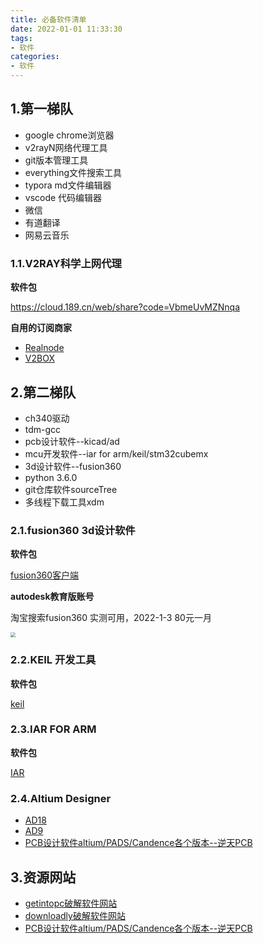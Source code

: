 ```yaml
---
title: 必备软件清单
date: 2022-01-01 11:33:30
tags:
- 软件
categories:
- 软件
---
```


## 1.第一梯队

-   google chrome浏览器
-   v2rayN网络代理工具
-   git版本管理工具
-   everything文件搜索工具
-   typora md文件编辑器
-   vscode 代码编辑器
-   微信
-   有道翻译
-   网易云音乐

### 1.1.V2RAY科学上网代理

**软件包**

https://cloud.189.cn/web/share?code=VbmeUvMZNnqa

**自用的订阅商家**

-   [Realnode](https://user.realnode.pro/#/register?code=JHnYdXiS)
-   [V2BOX](https://v2box.top/#/WF6dghKw)



## 2.第二梯队

-   ch340驱动
-   tdm-gcc
-   pcb设计软件--kicad/ad
-   mcu开发软件--iar for arm/keil/stm32cubemx
-   3d设计软件--fusion360
-   python 3.6.0
-   git仓库软件sourceTree
-   多线程下载工具xdm

### 2.1.fusion360 3d设计软件

**软件包**

[fusion360客户端](https://cloud.189.cn/web/share?code=N7RbUnQNzuuq)

**autodesk教育版账号**

淘宝搜索fusion360 实测可用，2022-1-3 80元一月

<img src="https://cdn.jsdelivr.net/gh/czc13611858691/picgoRepo@master/20220103141128.png" style="zoom:50%;" />

### 2.2.KEIL 开发工具

**软件包**

[keil](https://cloud.189.cn/web/share?code=zum2eezaeIb2)

### 2.3.IAR FOR ARM

**软件包**

[IAR](https://cloud.189.cn/web/share?code=JvY7ZrjeYNVr)



### 2.4.Altium Designer

-   [AD18](https://cloud.189.cn/web/share?code=n2YNRjJfu2Yj)
-   [AD9](https://cloud.189.cn/web/share?code=2YR77nRrUFvq)
-   [PCB设计软件altium/PADS/Candence各个版本--逆天PCB](http://bbs.ntpcb.com/read-htm-tid-31311.html)



## 3.资源网站

-   [getintopc破解软件网站](https://getintopc.com/)
-   [downloadly破解软件网站](https://downloadly.net/)
-   [PCB设计软件altium/PADS/Candence各个版本--逆天PCB](http://bbs.ntpcb.com/read-htm-tid-31311.html)